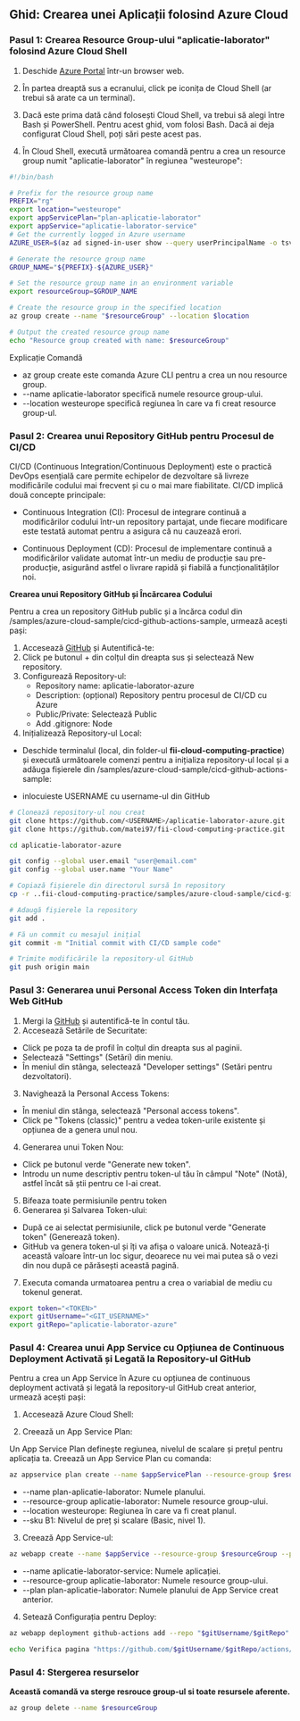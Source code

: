 ## Ghid: Crearea unei Aplicații folosind Azure Cloud


### Pasul 1: Crearea Resource Group-ului "aplicatie-laborator" folosind Azure Cloud Shell

1. Deschide [Azure Portal](https://portal.azure.com/) într-un browser web.

2. În partea dreaptă sus a ecranului, click pe iconița de Cloud Shell (ar trebui să arate ca un terminal).

3. Dacă este prima dată când folosești Cloud Shell, va trebui să alegi între Bash și PowerShell. Pentru acest ghid, vom folosi Bash. Dacă ai deja configurat Cloud Shell, poți sări peste acest pas.

4. În Cloud Shell, execută următoarea comandă pentru a crea un resource group numit "aplicatie-laborator" în regiunea "westeurope":
```bash
#!/bin/bash

# Prefix for the resource group name
PREFIX="rg"
export location="westeurope"
export appServicePlan="plan-aplicatie-laborator"
export appService="aplicatie-laborator-service"
# Get the currently logged in Azure username
AZURE_USER=$(az ad signed-in-user show --query userPrincipalName -o tsv | cut -d'@' -f1)

# Generate the resource group name
GROUP_NAME="${PREFIX}-${AZURE_USER}"

# Set the resource group name in an environment variable
export resourceGroup=$GROUP_NAME

# Create the resource group in the specified location
az group create --name "$resourceGroup" --location $location

# Output the created resource group name
echo "Resource group created with name: $resourceGroup"
```
Explicație Comandă
- az group create este comanda Azure CLI pentru a crea un nou resource group.
- --name aplicatie-laborator specifică numele resource group-ului.
- --location westeurope specifică regiunea în care va fi creat resource group-ul.


 ### Pasul 2: Crearea unui Repository GitHub pentru Procesul de CI/CD


CI/CD (Continuous Integration/Continuous Deployment) este o practică DevOps esențială care permite echipelor de dezvoltare să livreze modificările codului mai frecvent și cu o mai mare fiabilitate. CI/CD implică două concepte principale:

- Continuous Integration (CI): Procesul de integrare continuă a modificărilor codului într-un repository partajat, unde fiecare modificare este testată automat pentru a asigura că nu cauzează erori.

- Continuous Deployment (CD): Procesul de implementare continuă a modificărilor validate automat într-un mediu de producție sau pre-producție, asigurând astfel o livrare rapidă și fiabilă a funcționalităților noi.

**Crearea unui Repository GitHub și Încărcarea Codului**

Pentru a crea un repository GitHub public și a încărca codul din /samples/azure-cloud-sample/cicd-github-actions-sample, urmează acești pași:


1. Accesează [GitHub](https://github.com/) și Autentifică-te:
2. Click pe butonul + din colțul din dreapta sus și selectează New repository.
3. Configurează Repository-ul:
    - Repository name: aplicatie-laborator-azure
    - Description: (opțional) Repository pentru procesul de CI/CD cu Azure
    - Public/Private: Selectează Public
    - Add .gitignore: Node
4. Inițializează Repository-ul Local:
- Deschide terminalul (local, din folder-ul **fii-cloud-computing-practice**) și execută următoarele comenzi pentru a inițializa repository-ul local și a adăuga fișierele din /samples/azure-cloud-sample/cicd-github-actions-sample:

- inlocuieste USERNAME cu username-ul din GitHub

```bash
# Clonează repository-ul nou creat
git clone https://github.com/<USERNAME>/aplicatie-laborator-azure.git
git clone https://github.com/matei97/fii-cloud-computing-practice.git

cd aplicatie-laborator-azure

git config --global user.email "user@email.com"
git config --global user.name "Your Name"

# Copiază fișierele din directorul sursă în repository
cp -r ..fii-cloud-computing-practice/samples/azure-cloud-sample/cicd-github-actions-sample/* .

# Adaugă fișierele la repository
git add .

# Fă un commit cu mesajul inițial
git commit -m "Initial commit with CI/CD sample code"

# Trimite modificările la repository-ul GitHub
git push origin main
```

 ### Pasul 3: Generarea unui Personal Access Token din Interfața Web GitHub

1. Mergi la [GitHub](https://github.com/) și autentifică-te în contul tău.
2. Accesează Setările de Securitate:
- Click pe poza ta de profil în colțul din dreapta sus al paginii.
- Selectează "Settings" (Setări) din meniu.
- În meniul din stânga, selectează "Developer settings" (Setări pentru dezvoltatori).
3. Navighează la Personal Access Tokens:

- În meniul din stânga, selectează "Personal access tokens".
- Click pe "Tokens (classic)" pentru a vedea token-urile existente și opțiunea de a genera unul nou.
4. Generarea unui Token Nou:
- Click pe butonul verde "Generate new token".
- Introdu un nume descriptiv pentru token-ul tău în câmpul "Note" (Notă), astfel încât să știi pentru ce l-ai creat.
5. Bifeaza toate permisiunile pentru token
6. Generarea și Salvarea Token-ului:
- După ce ai selectat permisiunile, click pe butonul verde "Generate token" (Generează token).
- GitHub va genera token-ul și îți va afișa o valoare unică. Notează-ți această valoare într-un loc sigur, deoarece nu vei mai putea să o vezi din nou după ce părăsești această pagină.
7. Executa comanda urmatoarea pentru a crea o variabial de mediu cu tokenul generat.

```bash
export token="<TOKEN>"
export gitUsername="<GIT_USERNAME>"
export gitRepo="aplicatie-laborator-azure"
```



 ### Pasul 4: Crearea unui App Service cu Opțiunea de Continuous Deployment Activată și Legată la Repository-ul GitHub

Pentru a crea un App Service în Azure cu opțiunea de continuous deployment activată și legată la repository-ul GitHub creat anterior, urmează acești pași:

1. Accesează Azure Cloud Shell:

2. Creează un App Service Plan:

Un App Service Plan definește regiunea, nivelul de scalare și prețul pentru aplicația ta. Creează un App Service Plan cu comanda:


```bash
az appservice plan create --name $appServicePlan --resource-group $resourceGroup --location $location --sku B1 --is-linux
```

- --name plan-aplicatie-laborator: Numele planului.
- --resource-group aplicatie-laborator: Numele resource group-ului.
- --location westeurope: Regiunea în care va fi creat planul.
- --sku B1: Nivelul de preț și scalare (Basic, nivel 1).

3. Creează App Service-ul:

```bash
az webapp create --name $appService --resource-group $resourceGroup --plan $appServicePlan  --runtime "NODE:20-lts"
```

- --name aplicatie-laborator-service: Numele aplicației.
- --resource-group aplicatie-laborator: Numele resource group-ului.
- --plan plan-aplicatie-laborator: Numele planului de App Service creat anterior.

4. Setează Configurația pentru Deploy:

```bash
az webapp deployment github-actions add --repo "$gitUsername/$gitRepo" -g $resourceGroup -n $appService --token $token -b "main"

echo Verifica pagina "https://github.com/$gitUsername/$gitRepo/actions/"
```


 ### Pasul 4: Stergerea resurselor

 **Această comandă va sterge resrouce group-ul si toate resursele aferente.**

```bash
az group delete --name $resourceGroup
```
